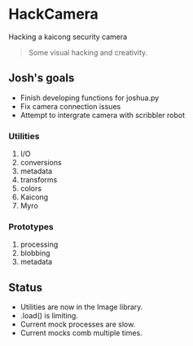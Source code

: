 # HackCamera
Hacking a kaicong security camera
> Some visual hacking and creativity.

## Josh's goals
* Finish developing functions for joshua.py
* Fix camera connection issues
* Attempt to intergrate camera with scribbler robot


### Utilities

1. I/O
2. conversions
3. metadata
4. transforms
5. colors
6. Kaicong
7. Myro

### Prototypes

1. processing
2. blobbing
3. metadata

## Status

* Utilities are now in the Image library.
* .load() is limiting.
* Current mock processes are slow.
* Current mocks comb multiple times.
